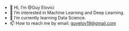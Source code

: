 - 👋 Hi, I’m @Guy Elovici
- 👀 I’m interested in Machine Learning and Deep Learning. 
- 🌱 I’m currently learning Data Science.
- 📫 How to reach me by email: guyelov19@gmail.com

<!---
guyelov/guyelov is a ✨ special ✨ repository because its `README.md` (this file) appears on your GitHub profile.
You can click the Preview link to take a look at your changes.
--->
